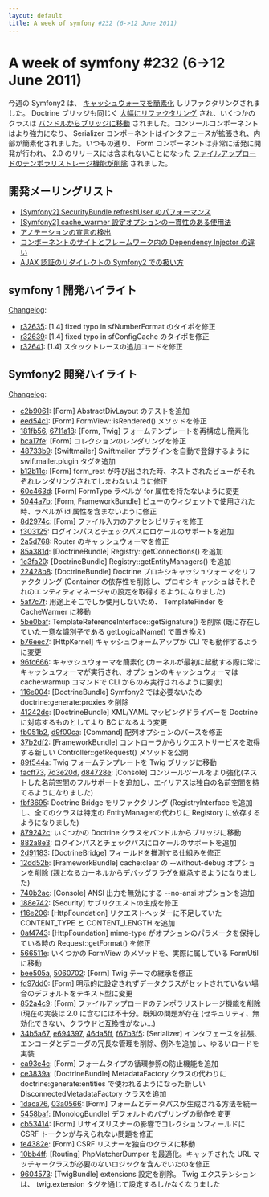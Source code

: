 ```yaml
---
layout: default
title: ﻿A week of symfony #232 (6->12 June 2011)
---
```


﻿A week of symfony #232 (6->12 June 2011)
========================================

今週の Symfony2 は、 [キャッシュウォーマを簡素化](https://github.com/symfony/symfony/commit/96fc666454195633043b162720940246af76f212) しリファクタリングされました。 Doctrine ブリッジも同じく [大幅にリファクタリング](https://github.com/symfony/symfony/commit/fbf36957e671721cc20cf76f16aeaab2723cd045) され、いくつかのクラスは [バンドルからブリッジに移動](https://github.com/symfony/symfony/commit/879242cdf5466f139b89c56fed71cd5d93fef39d) されました。コンソールコンポーネントはより強力になり、 Serializer コンポーネントはインタフェースが拡張され、内部が簡素化されました。いつもの通り、 Form コンポーネントは非常に活発に開発が行われ、 2.0 のリリースには含まれないことになった [ファイルアップロードのテンポラリストレージ機能が削除](https://github.com/symfony/symfony/commit/852a4c9c6a4103fcbc87e99135db4dadbc7ce2a4) されました。

開発メーリングリスト
--------------------

  * [\[Symfony2\] SecurityBundle refreshUser のパフォーマンス](https://groups.google.com/forum/#!topic/symfony-devs/TqqNBFIn2eI)
  * [\[Symfony2\] cache_warmer 設定オプションの一貫性のある使用法](https://groups.google.com/forum/#!topic/symfony-devs/rVPMfZqmU8Y)
  * [アノテーションの宣言の検出](https://groups.google.com/forum/#!topic/symfony-devs/63YgiunHPXQ)
  * [コンポーネントのサイトとフレームワーク内の Dependency Injector の違い](https://groups.google.com/forum/#!topic/symfony-devs/9_dULF4iMTU)
  * [AJAX 認証のリダイレクトの Symfony2 での扱い方](https://groups.google.com/forum/#!topic/symfony-devs/WvESDBprKrU)

symfony 1 開発ハイライト
------------------------

[Changelog](http://trac.symfony-project.com/trac/timeline?from=12%2F06%2F2011&daysback=6&milestone=on&ticket=on&changeset=on&update=Update):

  * [r32635](http://trac.symfony-project.org/changeset/32635 "32635 revision on trac"): \[1.4\] fixed typo in sfNumberFormat のタイポを修正
  * [r32639](http://trac.symfony-project.org/changeset/32639 "32639 revision on trac"): \[1.4\] fixed typo in sfConfigCache のタイポを修正
  * [r32641](http://trac.symfony-project.org/changeset/32641 "32641 revision on trac"): \[1.4\] スタックトレースの追加コードを修正

Symfony2 開発ハイライト
-----------------------

[Changelog](http://github.com/symfony/symfony/commits/master):

  * [c2b9061](http://github.com/symfony/symfony/commit/c2b9061559a12adc9ecd5dc92f3b8f9b9034aca1 "c2b9061559a12adc9ecd5dc92f3b8f9b9034aca1 commit on github"): \[Form\] AbstractDivLayout のテストを追加
  * [eed54c1](http://github.com/symfony/symfony/commit/eed54c137e53a05e41a89e5e8978cc8b70bb24f0 "eed54c137e53a05e41a89e5e8978cc8b70bb24f0 commit on github"): \[Form\] FormView::isRendered() メソッドを修正
  * [181fb56](http://github.com/symfony/symfony/commit/181fb56925f1facfd126418c0cacc8aa25301f5f "181fb56925f1facfd126418c0cacc8aa25301f5f commit on github"), [6711a18](http://github.com/symfony/symfony/commit/6711a184fda31077de4f2c4d9bc33b21d1798963 "6711a184fda31077de4f2c4d9bc33b21d1798963 commit on github"): \[Form, Twig\] フォームテンプレートを再構成し簡素化
  * [bca17fe](http://github.com/symfony/symfony/commit/bca17fe6a33c39a4e0bc14b83baa8b9d75b2c07d "bca17fe6a33c39a4e0bc14b83baa8b9d75b2c07d commit on github"): \[Form\] コレクションのレンダリングを修正
  * [48733b9](http://github.com/symfony/symfony/commit/48733b927d3ebe6437f6f7cadf4acaea65a4909c "48733b927d3ebe6437f6f7cadf4acaea65a4909c commit on github"): \[Swiftmailer\] Swiftmailer プラグインを自動で登録するように swiftmailer.plugin タグを追加
  * [b12b11c](http://github.com/symfony/symfony/commit/b12b11c1314fd08ec09f84b01d28b6fe55144ee8 "b12b11c1314fd08ec09f84b01d28b6fe55144ee8 commit on github"): \[Form\] form_rest が呼び出された時、ネストされたビューがそれぞれレンダリングされてしまわないように修正
  * [60c463d](http://github.com/symfony/symfony/commit/60c463d184b4f5dd3d49eb4253b0750835c49787 "60c463d184b4f5dd3d49eb4253b0750835c49787 commit on github"): \[Form\] FormType ラベルが for 属性を持たないように変更
  * [5044a7b](http://github.com/symfony/symfony/commit/5044a7b56d8672308926bdf59c5f9d0fc6b3c9f6 "5044a7b56d8672308926bdf59c5f9d0fc6b3c9f6 commit on github"): \[Form, FrameworkBundle\] ビューのウィジェットで使用された時、ラベルが id 属性を含まないように修正
  * [8d2974c](http://github.com/symfony/symfony/commit/8d2974ce9088797776b0bde4e916f5e2ad4d03e4 "8d2974ce9088797776b0bde4e916f5e2ad4d03e4 commit on github"): \[Form\] ファイル入力のアクセシビリティを修正
  * [f303125](http://github.com/symfony/symfony/commit/f3031251c5ff9eb1e8c7555a8bac942b4b6841f9 "f3031251c5ff9eb1e8c7555a8bac942b4b6841f9 commit on github"): ログインパスとチェックパスにロケールのサポートを追加
  * [2a5d768](http://github.com/symfony/symfony/commit/2a5d7687b7b5fc5435e2187e4bc8c85e5c1aba9c "2a5d7687b7b5fc5435e2187e4bc8c85e5c1aba9c commit on github"): Router のキャッシュウォーマを修正
  * [85a381d](http://github.com/symfony/symfony/commit/85a381d0485e682a48dc63e65627bb27328c1bd4 "85a381d0485e682a48dc63e65627bb27328c1bd4 commit on github"): \[DoctrineBundle\] Registry::getConnections() を追加
  * [1c3fa20](http://github.com/symfony/symfony/commit/1c3fa206857450e626e413b390563177ecedd2fb "1c3fa206857450e626e413b390563177ecedd2fb commit on github"): \[DoctrineBundle\] Registry::getEntityManagers() を追加
  * [22428b8](http://github.com/symfony/symfony/commit/22428b8b144ee1b8a7580ee738a86d5601b954e3 "22428b8b144ee1b8a7580ee738a86d5601b954e3 commit on github"): \[DoctrineBundle\] Doctrine プロキシキャッシュウォーマをリファクタリング (Container の依存性を削除し、プロキシキャッシュはそれぞれのエンティティマネージャの設定を取得するようになりました)
  * [5af7c7f](http://github.com/symfony/symfony/commit/5af7c7fffd631c70ac67e157ee566a5164a9da60 "5af7c7fffd631c70ac67e157ee566a5164a9da60 commit on github"): 用途上そこでしか使用しないため、 TemplateFinder を CacheWarmer に移動
  * [5be0baf](http://github.com/symfony/symfony/commit/5be0bafe7f3c0b1035c53db406395e18a7b58f3b "5be0bafe7f3c0b1035c53db406395e18a7b58f3b commit on github"): TemplateReferenceInterface::getSignature() を削除 (既に存在していた一意な識別子である getLogicalName() で置き換え)
  * [b76eec7](http://github.com/symfony/symfony/commit/b76eec73b99484de4fd88d2f3866cc7365328e48 "b76eec73b99484de4fd88d2f3866cc7365328e48 commit on github"): \[HttpKernel\] キャッシュウォームアップが CLI でも動作するように変更
  * [96fc666](http://github.com/symfony/symfony/commit/96fc666454195633043b162720940246af76f212 "96fc666454195633043b162720940246af76f212 commit on github"): キャッシュウォーマを簡素化 (カーネルが最初に起動する際に常にキャッシュウォーマが実行され、オプションのキャッシュウォーマは cache:warmup コマンドで CLI からのみ実行されるように要求)
  * [116e004](http://github.com/symfony/symfony/commit/116e004f7dbe6505aaa749521bed3d431d21794b "116e004f7dbe6505aaa749521bed3d431d21794b commit on github"): \[DoctrineBundle\] Symfony2 では必要ないため doctrine:generate:proxies を削除
  * [41242dc](http://github.com/symfony/symfony/commit/41242dcc00169c7aa1fe578f87e03ae3ffeeb452 "41242dcc00169c7aa1fe578f87e03ae3ffeeb452 commit on github"): \[DoctrineBundle\] XML/YAML マッピングドライバーを Doctrine に対応するものとしてより BC になるよう変更
  * [fb051b2](http://github.com/symfony/symfony/commit/fb051b2f98ca036f220dc0219df404a2a26be353 "fb051b2f98ca036f220dc0219df404a2a26be353 commit on github"), [d9f00ca](http://github.com/symfony/symfony/commit/d9f00ca7be6ed8e0f6d67f68f918422df334aec7 "d9f00ca7be6ed8e0f6d67f68f918422df334aec7 commit on github"): \[Command\] 配列オプションのパースを修正
  * [37b2df2](http://github.com/symfony/symfony/commit/37b2df25bffafdc777023c668af97147d477f8be "37b2df25bffafdc777023c668af97147d477f8be commit on github"): \[FrameworkBundle\] コントローラからリクエストサービスを取得する新しい Controller::getRequest() メソッドを公開
  * [89f544a](http://github.com/symfony/symfony/commit/89f544afb672ee2b7b7cc59feda5252bdca2ee9c "89f544afb672ee2b7b7cc59feda5252bdca2ee9c commit on github"): Twig フォームテンプレートを Twig ブリッジに移動
  * [facff73](http://github.com/symfony/symfony/commit/facff730497c122a50539092abd4581fda8a618e "facff730497c122a50539092abd4581fda8a618e commit on github"), [7d3e20d](http://github.com/symfony/symfony/commit/7d3e20d87d949f3000bbacc7e1c029c2ce171ed4 "7d3e20d87d949f3000bbacc7e1c029c2ce171ed4 commit on github"), [d84728e](http://github.com/symfony/symfony/commit/d84728e278adf0d5772df5e264cfbfef4c76c31d "d84728e278adf0d5772df5e264cfbfef4c76c31d commit on github"): \[Console\] コンソールツールをより強化(ネストした名前空間のフルサポートを追加し、エイリアスは独自の名前空間を持てるようになりました)
  * [fbf3695](http://github.com/symfony/symfony/commit/fbf36957e671721cc20cf76f16aeaab2723cd045 "fbf36957e671721cc20cf76f16aeaab2723cd045 commit on github"): Doctrine Bridge をリファクタリング (RegistryInterface を追加し、全てのクラスは特定の EntityManagerの代わりに Registory に依存するようになりました)
  * [879242c](http://github.com/symfony/symfony/commit/879242cdf5466f139b89c56fed71cd5d93fef39d "879242cdf5466f139b89c56fed71cd5d93fef39d commit on github"): いくつかの Doctrine クラスをバンドルからブリッジに移動
  * [882a8e3](http://github.com/symfony/symfony/commit/882a8e3f09c602a6f0ed3b5bd20e8d4688331500 "882a8e3f09c602a6f0ed3b5bd20e8d4688331500 commit on github"): ログインパスとチェックパスにロケールのサポートを追加
  * [2d91183](http://github.com/symfony/symfony/commit/2d91183d86ac6839d1c86717802ed2bcf09c64f9 "2d91183d86ac6839d1c86717802ed2bcf09c64f9 commit on github"): \[DoctrineBridge\] フィールドを推測する仕組みを修正
  * [12dd52b](http://github.com/symfony/symfony/commit/12dd52b00b88a25328cde4062a8ccafc0db53d4a "12dd52b00b88a25328cde4062a8ccafc0db53d4a commit on github"): \[FrameworkBundle\] cache:clear の --without-debug オプションを削除 (親となるカーネルからデバッグフラグを継承するようになりました)
  * [740b2ac](http://github.com/symfony/symfony/commit/740b2ac8337b2cf9ba889477b9dbb6466c2e2896 "740b2ac8337b2cf9ba889477b9dbb6466c2e2896 commit on github"): \[Console\] ANSI 出力を無効にする --no-ansi オプションを追加
  * [188e742](http://github.com/symfony/symfony/commit/188e74273a3c1985d03d841329db9de2fcf13701 "188e74273a3c1985d03d841329db9de2fcf13701 commit on github"): \[Security\] サブリクエストの生成を修正
  * [f16e206](http://github.com/symfony/symfony/commit/f16e206cd72f1d4494cc7ae9bac47bdab90fb41d "f16e206cd72f1d4494cc7ae9bac47bdab90fb41d commit on github"): \[HttpFoundation\] リクエストヘッダーに不足していた CONTENT_TYPE と CONTENT_LENGTH を追加
  * [0af4743](http://github.com/symfony/symfony/commit/0af4743583c9bbdda80272a97cc82425ab93e8f8 "0af4743583c9bbdda80272a97cc82425ab93e8f8 commit on github"): \[HttpFoundation\] mime-type がオプションのパラメータを保持している時の Request::getFormat() を修正
  * [566511e](http://github.com/symfony/symfony/commit/566511e9e7d965d0e55f8abe04515db53ac009ea "566511e9e7d965d0e55f8abe04515db53ac009ea commit on github"): いくつかの FormView のメソッドを、実際に属している FormUtil に移動
  * [bee505a](http://github.com/symfony/symfony/commit/bee505a4bf9eaba13dd4798cd297bb9ab18198b5 "bee505a4bf9eaba13dd4798cd297bb9ab18198b5 commit on github"), [5060702](http://github.com/symfony/symfony/commit/506070266940f0c0f4c8f3265b67440cd1d54475 "506070266940f0c0f4c8f3265b67440cd1d54475 commit on github"): \[Form\] Twig テーマの継承を修正
  * [fd97dd0](http://github.com/symfony/symfony/commit/fd97dd00599a0220a0750faf3cd04aed1496df70 "fd97dd00599a0220a0750faf3cd04aed1496df70 commit on github"): \[Form\] 明示的に設定されずデータクラスがセットされていない場合のデフォルトをテキスト型に変更
  * [852a4c9](http://github.com/symfony/symfony/commit/852a4c9c6a4103fcbc87e99135db4dadbc7ce2a4 "852a4c9c6a4103fcbc87e99135db4dadbc7ce2a4 commit on github"): \[Form\] ファイルアップロードのテンポラリストレージ機能を削除 (現在の実装は 2.0 に含むには不十分。既知の問題が存在 (セキュリティ、無効化できない、クラウドと互換性がない...)
  * [34b5a67](http://github.com/symfony/symfony/commit/34b5a67987dfdccc9275d3a4440c8b0b9ce75280 "34b5a67987dfdccc9275d3a4440c8b0b9ce75280 commit on github"), [e694397](http://github.com/symfony/symfony/commit/e694397f1683bfbd96a7a4c42aeec2a169fa9b8d "e694397f1683bfbd96a7a4c42aeec2a169fa9b8d commit on github"), [46da5ff](http://github.com/symfony/symfony/commit/46da5ff0699586cee7bb30e07facf1e3f4f68328 "46da5ff0699586cee7bb30e07facf1e3f4f68328 commit on github"), [f67b3f5](http://github.com/symfony/symfony/commit/f67b3f508e72e466a97c508d2206dbbf29a94745 "f67b3f508e72e466a97c508d2206dbbf29a94745 commit on github"): \[Serializer\] インタフェースを拡張、エンコーダとデコーダの冗長な管理を削除、例外を追加し、ゆるいロードを実装
  * [ea93e4c](http://github.com/symfony/symfony/commit/ea93e4cafaf048c88cce0af34c42f5e2da7b5793 "ea93e4cafaf048c88cce0af34c42f5e2da7b5793 commit on github"): \[Form\] フォームタイプの循環参照の防止機能を追加
  * [ce3839a](http://github.com/symfony/symfony/commit/ce3839a3eac5fcfe43f3f8c74f391f530154da13 "ce3839a3eac5fcfe43f3f8c74f391f530154da13 commit on github"): \[DoctrineBundle\] MetadataFactory クラスの代わりに doctrine:generate:entities で使われるようになった新しい DisconnectedMetadataFactory クラスを追加
  * [1daca76](http://github.com/symfony/symfony/commit/1daca761975484e36e5436e575d3f57df738a401 "1daca761975484e36e5436e575d3f57df738a401 commit on github"), [03a0566](http://github.com/symfony/symfony/commit/03a05661f9abadc51b892dd57d71acf5bfa22397 "03a05661f9abadc51b892dd57d71acf5bfa22397 commit on github"): \[Form\] フォームとデータパスが生成される方法を統一
  * [5458baf](http://github.com/symfony/symfony/commit/5458baf4658ceea6b91b0b79da0fff8614636260 "5458baf4658ceea6b91b0b79da0fff8614636260 commit on github"): \[MonologBundle\] デフォルトのバブリングの動作を変更
  * [cb53414](http://github.com/symfony/symfony/commit/cb53414e9103200938ebe34248b25d36dcb3adfe "cb53414e9103200938ebe34248b25d36dcb3adfe commit on github"): \[Form\] リサイズリスナーの影響でコレクションフィールドに CSRF トークンが与えられない問題を修正
  * [fe4382e](http://github.com/symfony/symfony/commit/fe4382eb73a2da87996c60021e5b8bde2f5635e0 "fe4382eb73a2da87996c60021e5b8bde2f5635e0 commit on github"): \[Form\] CSRF リスナーを独自のクラスに移動
  * [10bb4ff](http://github.com/symfony/symfony/commit/10bb4ff25e8a461febffc252f60264a8871bc74b "10bb4ff25e8a461febffc252f60264a8871bc74b commit on github"): \[Routing\] PhpMatcherDumper を最適化。キャッチされた URL マッチャークラスが必要のないロジックを含んでいたのを修正
  * [9604573](http://github.com/symfony/symfony/commit/96045739b198b030ab159425ce19614fe2e0e665 "96045739b198b030ab159425ce19614fe2e0e665 commit on github"): \[TwigBundle\] extensions 設定を削除。 Twig エクステンションは、 twig.extension タグを通じて設定するしかなくなりました


